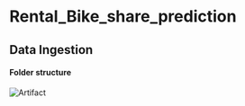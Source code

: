 # Rental_Bike_share_prediction



## Data Ingestion 

#### Folder structure 


![Artifact](https://user-images.githubusercontent.com/109200332/226114649-9a8025df-0ce3-46b0-aff8-8b6b642c0ff1.png)
